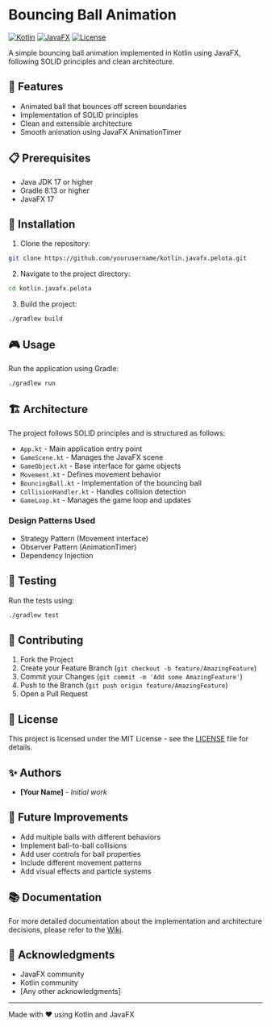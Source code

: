 # Bouncing Ball Animation

[![Kotlin](https://img.shields.io/badge/Kotlin-1.9.0-blue.svg)](https://kotlinlang.org)
[![JavaFX](https://img.shields.io/badge/JavaFX-17-green.svg)](https://openjfx.io/)
[![License](https://img.shields.io/badge/License-MIT-yellow.svg)](LICENSE)

A simple bouncing ball animation implemented in Kotlin using JavaFX, following SOLID principles and clean architecture.

## 🚀 Features

- Animated ball that bounces off screen boundaries
- Implementation of SOLID principles
- Clean and extensible architecture
- Smooth animation using JavaFX AnimationTimer

## 📋 Prerequisites

- Java JDK 17 or higher
- Gradle 8.13 or higher
- JavaFX 17

## 🔧 Installation

1. Clone the repository:
```bash
git clone https://github.com/yourusername/kotlin.javafx.pelota.git
```

2. Navigate to the project directory:
```bash
cd kotlin.javafx.pelota
```

3. Build the project:
```bash
./gradlew build
```

## 🎮 Usage

Run the application using Gradle:
```bash
./gradlew run
```

## 🏗️ Architecture

The project follows SOLID principles and is structured as follows:

- `App.kt` - Main application entry point
- `GameScene.kt` - Manages the JavaFX scene
- `GameObject.kt` - Base interface for game objects
- `Movement.kt` - Defines movement behavior
- `BouncingBall.kt` - Implementation of the bouncing ball
- `CollisionHandler.kt` - Handles collision detection
- `GameLoop.kt` - Manages the game loop and updates

### Design Patterns Used

- Strategy Pattern (Movement interface)
- Observer Pattern (AnimationTimer)
- Dependency Injection

## 🧪 Testing

Run the tests using:
```bash
./gradlew test
```

## 🤝 Contributing

1. Fork the Project
2. Create your Feature Branch (`git checkout -b feature/AmazingFeature`)
3. Commit your Changes (`git commit -m 'Add some AmazingFeature'`)
4. Push to the Branch (`git push origin feature/AmazingFeature`)
5. Open a Pull Request

## 📝 License

This project is licensed under the MIT License - see the [LICENSE](LICENSE) file for details.

## ✨ Authors

* **[Your Name]** - *Initial work*

## 🎯 Future Improvements

- Add multiple balls with different behaviors
- Implement ball-to-ball collisions
- Add user controls for ball properties
- Include different movement patterns
- Add visual effects and particle systems

## 📚 Documentation

For more detailed documentation about the implementation and architecture decisions, please refer to the [Wiki](wiki-link).

## 🙏 Acknowledgments

- JavaFX community
- Kotlin community
- [Any other acknowledgments]

---
Made with ❤️ using Kotlin and JavaFX